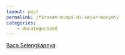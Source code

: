 ```yaml
---
layout: post
permalink: /firasat-mimpi-di-kejar-monyet/
categories:
    - Uncategorized
---
```


[Baca Selengkapnya](/10)